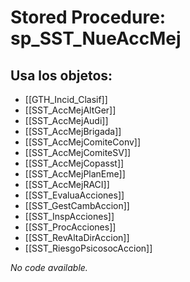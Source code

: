 # Stored Procedure: sp_SST_NueAccMej

## Usa los objetos:
- [[GTH_Incid_Clasif]]
- [[SST_AccMejAltGer]]
- [[SST_AccMejAudi]]
- [[SST_AccMejBrigada]]
- [[SST_AccMejComiteConv]]
- [[SST_AccMejComiteSV]]
- [[SST_AccMejCopasst]]
- [[SST_AccMejPlanEme]]
- [[SST_AccMejRACI]]
- [[SST_EvaluaAcciones]]
- [[SST_GestCambAccion]]
- [[SST_InspAcciones]]
- [[SST_ProcAcciones]]
- [[SST_RevAltaDirAccion]]
- [[SST_RiesgoPsicosocAccion]]

*No code available.*
